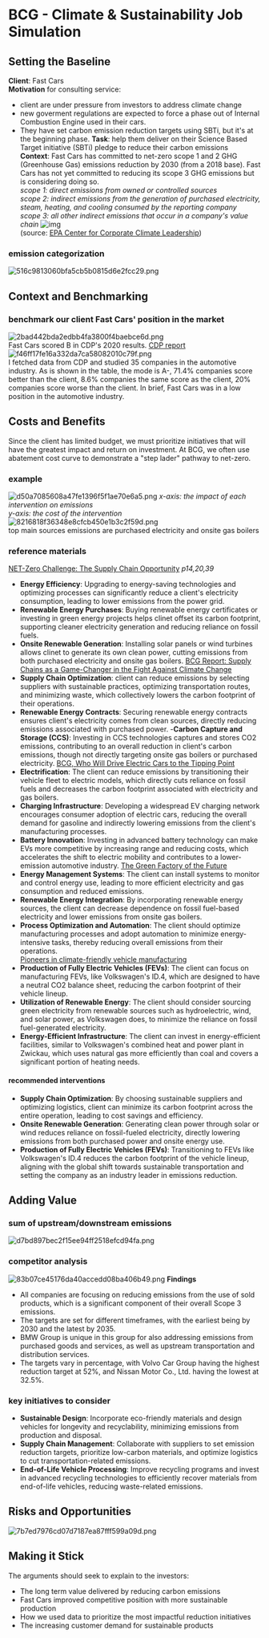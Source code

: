 # BCG - Climate & Sustainability Job Simulation
## Setting the Baseline
**Client**: Fast Cars  
**Motivation** for consulting service:  
- client are under pressure from investors to address climate change
- new goverment regulations are expected to force a phase out of Internal Combustion Engine used in their cars.
- They have set carbon emission reduction targets using SBTi, but it's at the beginning phase.
**Task**: help them deliver on their Science Based Target initiative (SBTi) pledge to reduce their carbon emissions  
**Context**: Fast Cars has committed to net-zero scope 1 and 2 GHG (Greenhouse Gas) emissions reduction by 2030 (from a 2018 base). Fast Cars has not yet committed to reducing its scope 3 GHG emissions but is considering doing so.  
*scope 1: direct emissions from owned or controlled sources  
scope 2: indirect emissions from the generation of purchased electricity, steam, heating, and cooling consumed by the reporting company  
scope 3: all other indirect emissions that occur in a company's value chain*
![img](https://user-images.githubusercontent.com/83184113/148922284-d19bfca3-9ca3-4ad6-af3b-6f9387f4e476.png)  
(source: [EPA Center for Corporate Climate Leadership](https://www.epa.gov/climateleadership/scope-1-and-scope-2-inventory-guidance))
### emission categorization
![516c9813060bfa5cb5b0815d6e2fcc29.png](en-resource://database/6439:1)
## Context and Benchmarking
### benchmark our client Fast Cars' position in the market
![2bad442bda2edbb4fa3800f4baebce6d.png](en-resource://database/6441:1)  
Fast Cars scored B in CDP's 2020 results. [CDP report](https://www.cdp.net/en/companies/companies-scores)  
![f46ff17fe16a332da7ca58082010c79f.png](en-resource://database/6443:1)  
I fetched data from CDP and studied 35 companies in the automotive industry. As is shown in the table, the mode is A-, 71.4% companies score better than the client, 8.6% companies the same score as the client, 20% companies score worse than the client. In brief, Fast Cars was in a low position in the automotive industry.
## Costs and Benefits
Since the client has limited budget, we must prioritize initiatives that will have the greatest impact and return on investment. At BCG, we often use abatement cost curve to demonstrate a "step lader" pathway to net-zero.
### example
![d50a7085608a47fe1396f5f1ae70e6a5.png](en-resource://database/6445:1)
*x-axis: the impact of each intervention on emissions  
y-axis: the cost of the intervention*
![8216818f36348e8cfcb450e1b3c2f59d.png](en-resource://database/6447:1)  
top main sources emissions are purchased electricity and onsite gas boilers
### reference materials
[NET-Zero Challenge: The Supply Chain Opportunity](https://cdn.theforage.com/vinternships/companyassets/SKZxezskWgmFjRvj9/BqF6gmrmLunCkdqKM/1636531908474/WEF%20Abatement%20Curve%20Resource.pdf) *p14,20,39* 
- **Energy Efficiency**: Upgrading to energy-saving technologies and optimizing processes can significantly reduce a client's electricity consumption, leading to lower emissions from the power grid.
- **Renewable Energy Purchases**: Buying renewable energy certificates or investing in green energy projects helps clinet offset its carbon footprint, supporting cleaner electricity generation and reducing reliance on fossil fuels.
- **Onsite Renewable Generation**: Installing solar panels or wind turbines allows clinet to generate its own clean power, cutting emissions from both purchased electricity and onsite gas boilers.
[BCG Report: Supply Chains as a Game-Changer in the Fight Against Climate Change](https://web-assets.bcg.com/b3/79/e18102e14739bb2101a49d8e63f0/bcg-supply-chains-as-a-game-changer-in-the-fight-against-climate-change-mar-2021.pdf)  
- **Supply Chain Optimization**: client can reduce emissions by selecting suppliers with sustainable practices, optimizing transportation routes, and minimizing waste, which collectively lowers the carbon footprint of their operations.
- **Renewable Energy Contracts**: Securing renewable energy contracts ensures client's electricity comes from clean sources, directly reducing emissions associated with purchased power.
-**Carbon Capture and Storage (CCS)**: Investing in CCS technologies captures and stores CO2 emissions, contributing to an overall reduction in client's carbon emissions, though not directly targeting onsite gas boilers or purchased electricity.
[BCG, Who Will Drive Electric Cars to the Tipping Point](https://www.bcg.com/publications/2020/drive-electric-cars-to-the-tipping-point)  
- **Electrification**: The client can reduce emissions by transitioning their vehicle fleet to electric models, which directly cuts reliance on fossil fuels and decreases the carbon footprint associated with electricity and gas boilers.
- **Charging Infrastructure**: Developing a widespread EV charging network encourages consumer adoption of electric cars, reducing the overall demand for gasoline and indirectly lowering emissions from the client's manufacturing processes.
- **Battery Innovation**: Investing in advanced battery technology can make EVs more competitive by increasing range and reducing costs, which accelerates the shift to electric mobility and contributes to a lower-emission automotive industry.
[The Green Factory of the Future](https://www.bcg.com/publications/2020/green-factory-of-future)  
- **Energy Management Systems**: The client can install systems to monitor and control energy use, leading to more efficient electricity and gas consumption and reduced emissions.
- **Renewable Energy Integration**: By incorporating renewable energy sources, the client can decrease dependence on fossil fuel-based electricity and lower emissions from onsite gas boilers.
- **Process Optimization and Automation**: The client should optimize manufacturing processes and adopt automation to minimize energy-intensive tasks, thereby reducing overall emissions from their operations.  
[Pioneers in climate-friendly vehicle manufacturing](https://www.volkswagen-newsroom.com/en/stories/pioneers-in-climate-friendlyvehicle-manufacturing-6428)  
- **Production of Fully Electric Vehicles (FEVs)**: The client can focus on manufacturing FEVs, like Volkswagen's ID.4, which are designed to have a neutral CO2 balance sheet, reducing the carbon footprint of their vehicle lineup.
- **Utilization of Renewable Energy**: The client should consider sourcing green electricity from renewable sources such as hydroelectric, wind, and solar power, as Volkswagen does, to minimize the reliance on fossil fuel-generated electricity.
- **Energy-Efficient Infrastructure**: The client can invest in energy-efficient facilities, similar to Volkswagen's combined heat and power plant in Zwickau, which uses natural gas more efficiently than coal and covers a significant portion of heating needs.
#### recommended interventions
- **Supply Chain Optimization**: By choosing sustainable suppliers and optimizing logistics, client can minimize its carbon footprint across the entire operation, leading to cost savings and efficiency.
- **Onsite Renewable Generation**: Generating clean power through solar or wind reduces reliance on fossil-fueled electricity, directly lowering emissions from both purchased power and onsite energy use.
- **Production of Fully Electric Vehicles (FEVs)**: Transitioning to FEVs like Volkswagen's ID.4 reduces the carbon footprint of the vehicle lineup, aligning with the global shift towards sustainable transportation and setting the company as an industry leader in emissions reduction.
## Adding Value
### sum of upstream/downstream emissions  
![d7bd897bec2f15ee94ff2518efcd94fa.png](en-resource://database/6449:1)
### competitor analysis
![83b07ce45176da40accedd08ba406b49.png](en-resource://database/6453:1)
**Findings**
- All companies are focusing on reducing emissions from the use of sold products, which is a significant component of their overall Scope 3 emissions.
- The targets are set for different timeframes, with the earliest being by 2030 and the latest by 2035.
- BMW Group is unique in this group for also addressing emissions from purchased goods and services, as well as upstream transportation and distribution services.
- The targets vary in percentage, with Volvo Car Group having the highest reduction target at 52%, and Nissan Motor Co., Ltd. having the lowest at 32.5%.
### key initiatives to consider
- **Sustainable Design**: Incorporate eco-friendly materials and design vehicles for longevity and recyclability, minimizing emissions from production and disposal.
- **Supply Chain Management**: Collaborate with suppliers to set emission reduction targets, prioritize low-carbon materials, and optimize logistics to cut transportation-related emissions.
- **End-of-Life Vehicle Processing**: Improve recycling programs and invest in advanced recycling technologies to efficiently recover materials from end-of-life vehicles, reducing waste-related emissions.
## Risks and Opportunities
![7b7ed7976cd07d7187ea87fff599a09d.png](en-resource://database/6455:1)
## Making it Stick
The arguments should seek to explain to the investors:  
- The long term value delivered by reducing carbon emissions  
- Fast Cars improved competitive position with more sustainable production  
- How we used data to prioritize the most impactful reduction initiatives  
- The increasing customer demand for sustainable products
